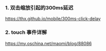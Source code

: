 ### 1. 双击缩放引起的300ms延迟

https://thx.github.io/mobile/300ms-click-delay

### 2. touch 事件详解

https://my.oschina.net/maomi/blog/88086